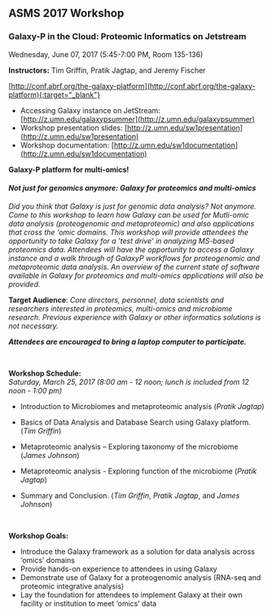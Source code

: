 ## **ASMS 2017 Workshop**

### **Galaxy-P in the Cloud: Proteomic Informatics on Jetstream**
Wednesday, June 07, 2017 (5:45-7:00 PM, Room 135-136) 

**Instructors:** Tim Griffin, Pratik Jagtap, and Jeremy Fischer

[http://conf.abrf.org/the-galaxy-platform](http://conf.abrf.org/the-galaxy-platform){:target="_blank"}

- Accessing Galaxy instance on JetStream: [http://z.umn.edu/galaxypsummer](http://z.umn.edu/galaxypsummer)
- Workshop presentation slides: [http://z.umn.edu/sw1presentation](http://z.umn.edu/sw1presentation)
- Workshop documentation: [http://z.umn.edu/sw1documentation](http://z.umn.edu/sw1documentation)

**Galaxy-P platform for multi-omics!**

#### ***Not just for genomics anymore: Galaxy for proteomics and multi-omics*** 
_Did you think that Galaxy is just for genomic data analysis? Not anymore. Come to this workshop to learn how Galaxy can be used for Mutli-omic data analysis (proteogenomic and metaproteomic) and also applications that cross the ‘omic domains. This workshop will provide attendees the opportunity to take Galaxy for a 'test drive' in analyzing MS-based proteomics data. Attendees will have the opportunity to access a Galaxy instance and a walk through of GalaxyP workflows for proteogenomic and metaproteomic data analysis. An overview of the current state of software available in Galaxy for proteomics and multi-omics applications will also be provided._ 

**Target Audience**: _Core directors, personnel, data scientists and researchers interested in proteomics, multi-omics and microbiome research. Previous experience with Galaxy or other informatics solutions is not necessary._



**_Attendees are encouraged to bring a laptop computer to participate._**

<br>

**Workshop Schedule:**
<br> _Saturday, March 25, 2017 (8:00 am - 12 noon; lunch is included from 12 noon - 1:00 pm)_
 
- Introduction to Microbiomes and metaproteomic analysis (_Pratik Jagtap_)
 
- Basics of Data Analysis and Database Search using Galaxy platform. (_Tim Griffin_)
 
- Metaproteomic analysis – Exploring taxonomy of the microbiome (_James Johnson_)
 
- Metaproteomic analysis - Exploring function of the microbiome (_Pratik Jagtap_)
 
- Summary and Conclusion. (_Tim Griffin_, _Pratik Jagtap_, and _James Johnson_)

<br>

**Workshop Goals:** 
<br>
- Introduce the Galaxy framework as a solution for data analysis across ‘omics’ domains
- Provide hands-on experience to attendees in using Galaxy
- Demonstrate use of Galaxy for a proteogenomic analysis (RNA-seq and proteomic integrative analysis)
- Lay the foundation for attendees to implement Galaxy at their own facility or institution to meet ‘omics’ data


